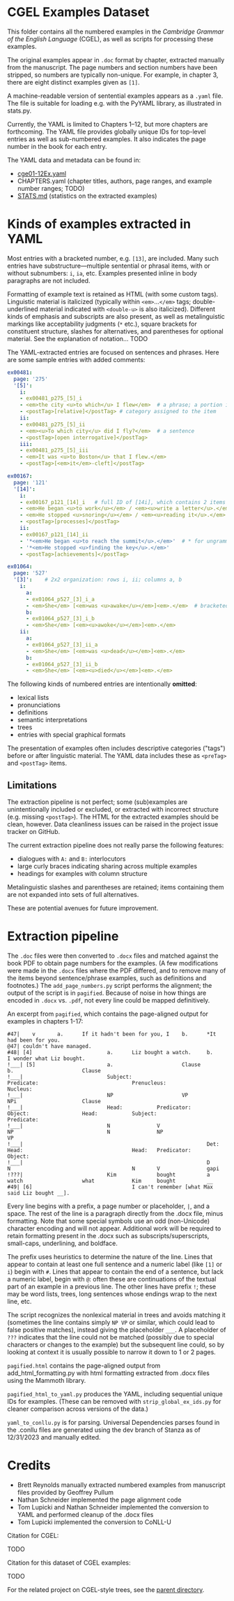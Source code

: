 # CGEL Examples Dataset

This folder contains all the numbered examples in the _Cambridge Grammar of the English Language_ (CGEL), as well as scripts for processing these examples.

The original examples appear in `.doc` format by chapter, extracted manually from the manuscript. The page numbers and section numbers have been stripped, so numbers are typically non-unique. For example, in chapter 3, there are eight distinct examples given as `[1]`.

A machine-readable version of sentential examples appears as a `.yaml` file. The file is suitable for loading e.g. with the PyYAML library, as illustrated in stats.py.

Currently, the YAML is limited to Chapters 1–12, but more chapters are forthcoming.
The YAML file provides globally unique IDs for top-level entries as well as sub-numbered examples.
It also indicates the page number in the book for each entry.

The YAML data and metadata can be found in:
- [cge01-12Ex.yaml](cge01-12Ex.yaml)
- CHAPTERS.yaml (chapter titles, authors, page ranges, and example number ranges; TODO)
- [STATS.md](STATS.md) (statistics on the extracted examples)

# Kinds of examples extracted in YAML

Most entries with a bracketed number, e.g. `[13]`, are included.
Many such entries have substructure—multiple sentential or phrasal items, with or without subnumbers: `i`, `ia`, etc.
Examples presented inline in body paragraphs are not included.

Formatting of example text is retained as HTML (with some custom tags). Linguistic material is italicized (typically within `<em>`...`</em>` tags; double-underlined material indicated with `<double-u>` is also italicized). Different kinds of emphasis and subscripts are also present, as well as metalinguistic markings like acceptability judgments (`*` etc.), square brackets for constituent structure, slashes for alternatives, and parentheses for optional material. See the explanation of notation... TODO

The YAML-extracted entries are focused on sentences and phrases. Here are some sample entries with added comments:

```yaml
ex00481:
  page: '275'
  '[5]':
    i:
    - ex00481_p275_[5]_i
    - <em>the city <u>to which</u> I flew</em>  # a phrase; a portion is underlined
    - <postTag>[relative]</postTag> # category assigned to the item
    ii:
    - ex00481_p275_[5]_ii
    - <em><u>To which city</u> did I fly?</em>  # a sentence
    - <postTag>[open interrogative]</postTag>
    iii:
    - ex00481_p275_[5]_iii
    - <em>It was <u>to Boston</u> that I flew.</em>
    - <postTag>[<em>it</em>-cleft]</postTag>
```

```yaml
ex00167:
  page: '121'
  '[14]':
    i:
    - ex00167_p121_[14]_i   # full ID of [14i], which contains 2 items
    - <em>He began <u>to work</u></em> / <em><u>write a letter</u>.</em>
    - <em>He stopped <u>snoring</u></em> / <em><u>reading it</u>.</em>
    - <postTag>[processes]</postTag>
    ii:
    - ex00167_p121_[14]_ii
    - '*<em>He began <u>to reach the summit</u>.</em>'  # * for ungrammatical
    - '*<em>He stopped <u>finding the key</u>.</em>'
    - <postTag>[achievements]</postTag>
```

```yaml
ex01064:
  page: '527'
  '[3]':    # 2x2 organization: rows i, ii; columns a, b
    i:
      a:
      - ex01064_p527_[3]_i_a
      - <em>She</em> [<em>was <u>awake</u></em>]<em>.</em>  # bracketed constituent
      b:
      - ex01064_p527_[3]_i_b
      - <em>She</em> [<em><u>awoke</u></em>]<em>.</em>
    ii:
      a:
      - ex01064_p527_[3]_ii_a
      - <em>She</em> [<em>was <u>dead</u></em>]<em>.</em>
      b:
      - ex01064_p527_[3]_ii_b
      - <em>She</em> [<em><u>died</u></em>]<em>.</em>
```

The following kinds of numbered entries are intentionally **omitted**:
- lexical lists
- pronunciations
- definitions
- semantic interpretations
- trees
- entries with special graphical formats

The presentation of examples often includes descriptive categories ("tags") before or after linguistic material.
The YAML data includes these as `<preTag>` and `<postTag>` items.

## Limitations

The extraction pipeline is not perfect; some (sub)examples are unintentionally included or excluded, or extracted with incorrect structure (e.g. missing `<postTag>`). The HTML for the extracted examples should be clean, however. Data cleanliness issues can be raised in the project issue tracker on GitHub.

The current extraction pipeline does not really parse the following features:
- dialogues with `A:` and `B:` interlocutors
- large curly braces indicating sharing across multiple examples
- headings for examples with column structure

Metalinguistic slashes and parentheses are retained; items containing them are not expanded into sets of full alternatives.

These are potential avenues for future improvement.

# Extraction pipeline

The `.doc` files were then converted to `.docx` files and matched against the book PDF to obtain page numbers for the examples. (A few modifications were made in the `.docx` files where the PDF differed, and to remove many of the items beyond sentence/phrase examples, such as definitions and footnotes.) The `add_page_numbers.py` script performs the alignment; the output of the script is in `pagified`. Because of noise in how things are encoded in `.docx` vs. `.pdf`, not every line could be mapped definitively.

An excerpt from `pagified`, which contains the page-aligned output for examples in chapters 1-17:

```
#47|    v       a.      If it hadn't been for you, I    b.      *It had been for you.
@47| couldn't have managed.
#48| [4]                        a.      Liz bought a watch.     b.      I wonder what Liz bought.
!___| [5]                       a.                      Clause                                          b.                      Clause
!___|                           Subject:                        Predicate:                              Prenucleus:                     Nucleus:
!___|                           NP                      VP                                              NPi                     Clause
!___|                           Head:           Predicator:             Object:                 Head:           Subject:                        Predicate:
!___|                           N               V                       NP                              N               NP                      VP
!___|                                                           Det:            Head:                                   Head:   Predicator:     Object:
!___|                                                           D               N                                       N       V               gapi
!???|                           Kim             bought          a               watch                   what            Kim     bought          __
#49| [6]                                I can't remember [what Max said Liz bought __].
```

Every line begins with a prefix, a page number or placeholder, `|`, and a space. The rest of the line is a paragraph directly from the .docx file, minus formatting. Note that some special symbols use an odd (non-Unicode) character encoding and will not appear. Additional work will be required to retain formatting present in the .docx such as subscripts/superscripts, small-caps, underlining, and boldface.

The prefix uses heuristics to determine the nature of the line. Lines that appear to contain at least one full sentence and a numeric label (like `[1]` or `i`) begin with `#`. Lines that appear to contain the end of a sentence, but lack a numeric label, begin with `@`: often these are continuations of the textual part of an example in a previous line. The other lines have prefix `!`; these may be word lists, trees, long sentences whose endings wrap to the next line, etc.

The script recognizes the nonlexical material in trees and avoids matching it (sometimes the line contains simply `NP VP` or similar, which could lead to false positive matches), instead giving the placeholder `___`. A placeholder of `???` indicates that the line could not be matched (possibly due to special characters or changes to the example) but the subsequent line could, so by looking at context it is usually possible to narrow it down to 1 or 2 pages.

`pagified.html` contains the page-aligned output from add_html_formatting.py with html formatting extracted from .docx files using the Mammoth library.

`pagified_html_to_yaml.py` produces the YAML, including sequential unique IDs for examples. (These can be removed with `strip_global_ex_ids.py` for cleaner comparison across versions of the data.)

`yaml_to_conllu.py` is for parsing. Universal Dependencies parses found in the .conllu files are generated using the dev branch of Stanza as of 12/31/2023 and manually edited.

# Credits

- Brett Reynolds manually extracted numbered examples from manuscript files provided by Geoffrey Pullum
- Nathan Schneider implemented the page alignment code
- Tom Lupicki and Nathan Schneider implemented the conversion to YAML and performed cleanup of the .docx files
- Tom Lupicki implemented the conversion to CoNLL-U

Citation for CGEL:

TODO

Citation for this dataset of CGEL examples:

TODO

For the related project on CGEL-style trees, see the [parent directory](../README.md).
